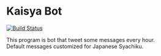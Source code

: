 Kaisya Bot
============

[![Build Status](https://travis-ci.org/wnoguchi/kaisya_bot.svg)](https://travis-ci.org/wnoguchi/kaisya_bot)

This program is bot that tweet some messages every hour.  
Default messages customized for Japanese Syachiku.

